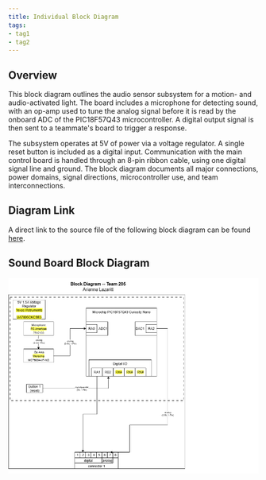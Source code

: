 ```yaml
---
title: Individual Block Diagram
tags:
- tag1
- tag2
---
```


## Overview
This block diagram outlines the audio sensor subsystem for a motion- and audio-activated light. The board includes a microphone for detecting sound, with an op-amp used to tune the analog signal before it is read by the onboard ADC of the PIC18F57Q43 microcontroller. A digital output signal is then sent to a teammate's board to trigger a response.

The subsystem operates at 5V of power via a voltage regulator. A single reset button is included as a digital input. Communication with the main control board is handled through an 8-pin ribbon cable, using one digital signal line and ground. The block diagram documents all major connections, power domains, signal directions, microcontroller use, and team interconnections.

## Diagram Link
A direct link to the source file of the following block diagram can be found [here](https://github.com/alazaritt/alazaritt.github.io/raw/main/docs/01-Block-Diagram/individual%20block%20diagram.drawio).

## Sound Board Block Diagram 

![Individual Block diagram ](https://github.com/alazaritt/alazaritt.github.io/blob/main/docs/01-Block-Diagram/individual%20block%20diagram1.drawio.png?raw=true)
